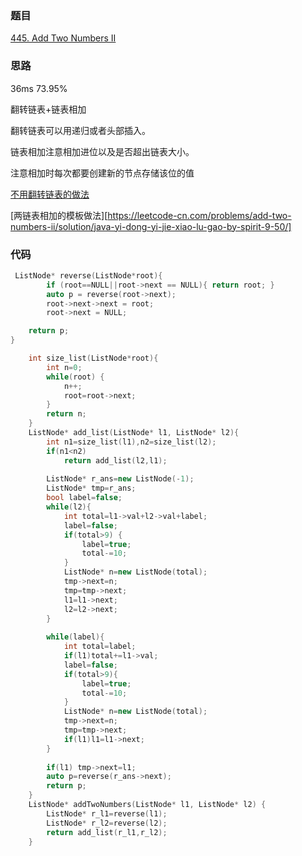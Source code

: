 ### 题目
[445. Add Two Numbers II](https://leetcode-cn.com/problems/add-two-numbers-ii/submissions/)
### 思路
36ms 73.95%

翻转链表+链表相加

翻转链表可以用递归或者头部插入。

链表相加注意相加进位以及是否超出链表大小。

注意相加时每次都要创建新的节点存储该位的值

[不用翻转链表的做法](https://leetcode-cn.com/problems/add-two-numbers-ii/solution/cdi-gui-jie-fa-by-naihai/)

[两链表相加的模板做法][https://leetcode-cn.com/problems/add-two-numbers-ii/solution/java-yi-dong-yi-jie-xiao-lu-gao-by-spirit-9-50/]
### 代码
```c++
 ListNode* reverse(ListNode*root){
        if (root==NULL||root->next == NULL){ return root; }
        auto p = reverse(root->next);
        root->next->next = root;
        root->next = NULL;

	return p;
}

    int size_list(ListNode*root){
        int n=0;
        while(root) {
            n++;
            root=root->next;
        }
        return n;
    }
    ListNode* add_list(ListNode* l1, ListNode* l2){
        int n1=size_list(l1),n2=size_list(l2);
        if(n1<n2) 
            return add_list(l2,l1);
        
        ListNode* r_ans=new ListNode(-1);
        ListNode* tmp=r_ans;
        bool label=false;
        while(l2){
            int total=l1->val+l2->val+label;
            label=false;
            if(total>9) {
                label=true;
                total-=10;
            }
            ListNode* n=new ListNode(total);
            tmp->next=n;
            tmp=tmp->next;
            l1=l1->next;
            l2=l2->next;
        }
        
        while(label){
            int total=label;
            if(l1)total+=l1->val;
            label=false;
            if(total>9){
                label=true;
                total-=10;
            }
            ListNode* n=new ListNode(total);
            tmp->next=n;
            tmp=tmp->next;
            if(l1)l1=l1->next;
        }
        
        if(l1) tmp->next=l1;
        auto p=reverse(r_ans->next);
        return p;
    }
    ListNode* addTwoNumbers(ListNode* l1, ListNode* l2) {
        ListNode* r_l1=reverse(l1);
        ListNode* r_l2=reverse(l2);
        return add_list(r_l1,r_l2);
    }
```

